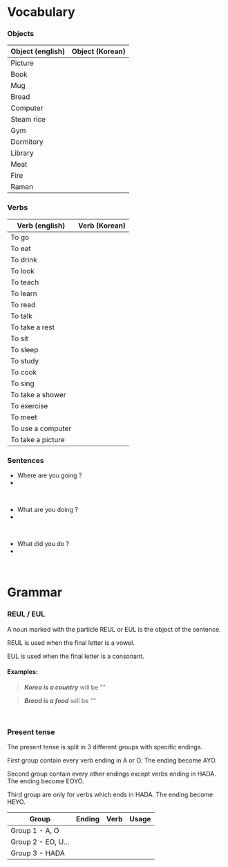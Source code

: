 # Vocabulary

### Objects

| Object (english) | Object (Korean) |
| ---------------- | --------------- |
| Picture          |                 |
| Book             |                 |
| Mug              |                 |
| Bread            |                 |
| Computer         |                 |
| Steam rice       |                 |
| Gym              |                 |
| Dormitory        |                 |
| Library          |                 |
| Meat             |                 |
| Fire             |                 |
| Ramen            |                 |

### Verbs

| Verb (english)    | Verb (Korean) |
| ----------------- | ------------- |
| To go             |               |
| To eat            |               |
| To drink          |               |
| To look           |               |
| To teach          |               |
| To learn          |               |
| To read           |               |
| To talk           |               |
| To take a rest    |               |
| To sit            |               |
| To sleep          |               |
| To study          |               |
| To cook           |               |
| To sing           |               |
| To take a shower  |               |
| To exercise       |               |
| To meet           |               |
| To use a computer |               |
| To take a picture |               |

### Sentences

- Where are you going ?
-

<br />

- What are you doing ?
-

<br />

- What did you do ?
-

<br/>

# Grammar

### REUL / EUL

A noun marked with the particle REUL or EUL is the object of the sentence.

REUL is used when the final letter is a vowel.

EUL is used when the final letter is a consonant.

#### Examples:

> **_Korea is a country_** will be ""

> **_Bread is a food_** will be ""

<br/>

### Present tense

The present tense is split in 3 different groups with specific endings.

First group contain every verb ending in A or O.
The ending become AYO.

Second group contain every other endings except verbs ending in HADA.
The ending become EOYO.

Third group are only for verbs which ends in HADA.
The ending become HEYO.

| Group              | Ending | Verb | Usage |
| ------------------ | ------ | ---- | ----- |
| Group 1 - A, O     |        |      |       |
| Group 2 - EO, U... |        |      |       |
| Group 3 - HADA     |        |      |       |
